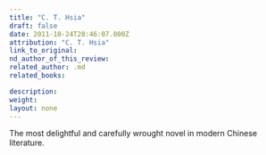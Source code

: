 ```yaml
---
title: "C. T. Hsia"
draft: false
date: 2011-10-24T20:46:07.000Z
attribution: "C. T. Hsia"
link_to_original:
nd_author_of_this_review:
related_author: .md
related_books:

description:
weight:
layout: none
---
```

The most delightful and carefully wrought novel in modern Chinese literature.

